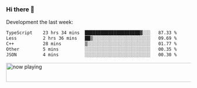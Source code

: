 ### Hi there 👋

Development the last week:
<!--START_SECTION:waka-->

```txt
TypeScript    23 hrs 34 mins  █████████████████████▓░░░   87.33 %
Less          2 hrs 36 mins   ██▒░░░░░░░░░░░░░░░░░░░░░░   09.69 %
C++           28 mins         ▒░░░░░░░░░░░░░░░░░░░░░░░░   01.77 %
Other         5 mins          ░░░░░░░░░░░░░░░░░░░░░░░░░   00.35 %
JSON          4 mins          ░░░░░░░░░░░░░░░░░░░░░░░░░   00.30 %
```

<!--END_SECTION:waka-->

<!--
**JASONPANGGO/jasonpanggo** is a ✨ _special_ ✨ repository because its `README.md` (this file) appears on your GitHub profile.

Here are some ideas to get you started:

- 🔭 I’m currently working on ...
- 🌱 I’m currently learning ...
- 👯 I’m looking to collaborate on ...
- 🤔 I’m looking for help with ...
- 💬 Ask me about ...
- 📫 How to reach me: ...
- 😄 Pronouns: ...
- ⚡ Fun fact: ...
-->

<a href="https://volt.fm/user/q8yd9e79csfr57rt" target="_blank"><img src="https://spotify-badge-egoist.vercel.app/api/now-playing" width="540" height="52" alt="now playing"></a>
